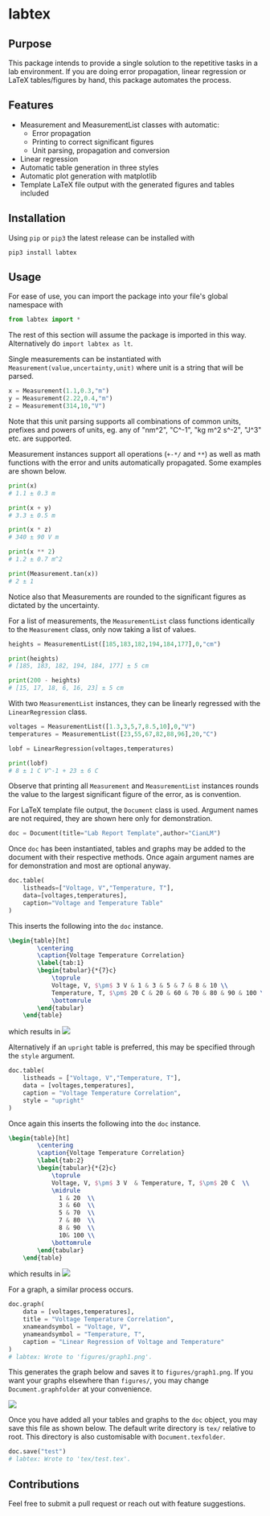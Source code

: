 # labtex

## Purpose

This package intends to provide a single solution to the repetitive tasks in a lab environment. If you are doing error propagation, linear regression or LaTeX tables/figures by hand, this package automates the process.

## Features

- Measurement and MeasurementList classes with automatic:
  - Error propagation
  - Printing to correct significant figures
  - Unit parsing, propagation and conversion
- Linear regression
- Automatic table generation in three styles
- Automatic plot generation with matplotlib
- Template LaTeX file output with the generated figures and tables included

## Installation

Using `pip` or `pip3` the latest release can be installed with
```
pip3 install labtex
```

## Usage

For ease of use, you can import the package into your file's global namespace with
```python
from labtex import *
```
The rest of this section will assume the package is imported in this way. Alternatively do `import labtex as lt`.

Single measurements can be instantiated with `Measurement(value,uncertainty,unit)` where unit is a string that will be parsed.
```python
x = Measurement(1.1,0.3,"m")
y = Measurement(2.22,0.4,"m")
z = Measurement(314,10,"V")
```
Note that this unit parsing supports all combinations of common units, prefixes and powers of units, eg. any of "nm^2", "C^-1", "kg m^2 s^-2", "J^3" etc. are supported.

Measurement instances support all operations (`+-*/` and `**`) as well as math functions with the error and units automatically propagated. Some examples are shown below.
```python
print(x)
# 1.1 ± 0.3 m

print(x + y)
# 3.3 ± 0.5 m

print(x * z)
# 340 ± 90 V m

print(x ** 2)
# 1.2 ± 0.7 m^2

print(Measurement.tan(x))
# 2 ± 1 
```
Notice also that Measurements are rounded to the significant figures as dictated by the uncertainty.

For a list of measurements, the `MeasurementList` class functions identically to the `Measurement` class, only now taking a list of values.

```python
heights = MeasurementList([185,183,182,194,184,177],0,"cm")

print(heights)
# [185, 183, 182, 194, 184, 177] ± 5 cm

print(200 - heights)
# [15, 17, 18, 6, 16, 23] ± 5 cm
```

With two `MeasurementList` instances, they can be linearly regressed with the `LinearRegression` class.
```python
voltages = MeasurementList([1.3,3,5,7,8.5,10],0,"V")
temperatures = MeasurementList([23,55,67,82,88,96],20,"C")

lobf = LinearRegression(voltages,temperatures)

print(lobf)
# 8 ± 1 C V^-1 + 23 ± 6 C
```
Observe that printing all `Measurement` and `MeasurementList` instances rounds the value to the largest significant figure of the error, as is convention.


For LaTeX template file output, the `Document` class is used. Argument names are not required, they are shown here only for demonstration.
```python
doc = Document(title="Lab Report Template",author="CianLM")
```
Once `doc` has been instantiated, tables and graphs may be added to the document with their respective methods. Once again argument names are for demonstration and most are optional anyway.

```python
doc.table(
    listheads=["Voltage, V","Temperature, T"], 
    data=[voltages,temperatures],
    caption="Voltage and Temperature Table"
)
```
This inserts the following into the `doc` instance.
```latex
\begin{table}[ht]
        \centering
        \caption{Voltage Temperature Correlation}
        \label{tab:1}
        \begin{tabular}{*{7}c}
            \toprule
            Voltage, V, $\pm$ 3 V & 1 & 3 & 5 & 7 & 8 & 10 \\ 
            Temperature, T, $\pm$ 20 C & 20 & 60 & 70 & 80 & 90 & 100 \\ 
            \bottomrule
        \end{tabular}
    \end{table}
```
which results in
![](https://github.com/CianLM/labtex/raw/master/figures/readmetable.png)


Alternatively if an `upright` table is preferred, this may be specified through the `style` argument.
```python
doc.table(
    listheads = ["Voltage, V","Temperature, T"],
    data = [voltages,temperatures],
    caption = "Voltage Temperature Correlation",
    style = "upright"
)
```

Once again this inserts the following into the `doc` instance.
```latex
\begin{table}[ht]
        \centering
        \caption{Voltage Temperature Correlation}
        \label{tab:2}
        \begin{tabular}{*{2}c}
            \toprule
            Voltage, V, $\pm$ 3 V  & Temperature, T, $\pm$ 20 C  \\ 
            \midrule
              1 & 20  \\
              3 & 60  \\
              5 & 70  \\
              7 & 80  \\
              8 & 90  \\
              10& 100 \\
            \bottomrule
        \end{tabular}
    \end{table}
```
which results in
![](https://github.com/CianLM/labtex/raw/master/figures/readmetable2.png)

For a graph, a similar process occurs.
```python
doc.graph(
    data = [voltages,temperatures],
    title = "Voltage Temperature Correlation",
    xnameandsymbol = "Voltage, V",
    ynameandsymbol = "Temperature, T",
    caption = "Linear Regression of Voltage and Temperature"
)
# labtex: Wrote to 'figures/graph1.png'.
```

This generates the graph below and saves it to `figures/graph1.png`. If you want your graphs elsewhere than `figures/`, you may change `Document.graphfolder` at your convenience.

![](https://github.com/CianLM/labtex/raw/master/figures/graph1.png)

Once you have added all your tables and graphs to the `doc` object, you may save this file as shown below. The default write directory is `tex/` relative to root. This directory is also customisable with `Document.texfolder`.

```python
doc.save("test")
# labtex: Wrote to 'tex/test.tex'.
```


## Contributions

Feel free to submit a pull request or reach out with feature suggestions.
